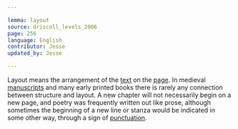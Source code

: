 ```yaml
---

lemma: layout
source: driscoll_levels_2006
page: 256
language: English
contributor: Jesse
updated_by: Jesse

---
```

Layout means the arrangement of the [text](text.html) on the [page](page.html). In medieval [manuscripts](manuscript.html) and many early printed books there is rarely any connection between structure and layout. A new chapter will not necessarily begin on a new page, and poetry was frequently written out like prose, although sometimes the beginning of a new line or stanza would be indicated in some other way, through a sign of [punctuation](punctuation.html).
